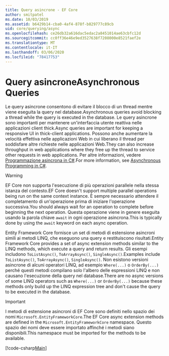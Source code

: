 ```yaml
---
title: Query asincrone - EF Core
author: smitpatel
ms.date: 10/03/2019
ms.assetid: b6429b14-cba0-4af4-878f-b829777c89cb
uid: core/querying/async
ms.openlocfilehash: ce26db32a616dac5edac2a8451014ae63cbfc12d
ms.sourcegitcommit: cc0ff36e46e9ed3527638f7208000e8521faef2e
ms.translationtype: MT
ms.contentlocale: it-IT
ms.lasthandoff: 03/06/2020
ms.locfileid: "78417753"
---
```

# <a name="asynchronous-queries"></a><span data-ttu-id="8d597-102">Query asincrone</span><span class="sxs-lookup"><span data-stu-id="8d597-102">Asynchronous Queries</span></span>

<span data-ttu-id="8d597-103">Le query asincrone consentono di evitare il blocco di un thread mentre viene eseguita la query nel database.</span><span class="sxs-lookup"><span data-stu-id="8d597-103">Asynchronous queries avoid blocking a thread while the query is executed in the database.</span></span> <span data-ttu-id="8d597-104">Le query asincrone sono importanti per mantenere un'interfaccia utente reattiva nelle applicazioni client thick.</span><span class="sxs-lookup"><span data-stu-id="8d597-104">Async queries are important for keeping a responsive UI in thick-client applications.</span></span> <span data-ttu-id="8d597-105">Possono anche aumentare la velocità effettiva nelle applicazioni Web in cui liberano il thread per soddisfare altre richieste nelle applicazioni Web.</span><span class="sxs-lookup"><span data-stu-id="8d597-105">They can also increase throughput in web applications where they free up the thread to service other requests in web applications.</span></span> <span data-ttu-id="8d597-106">Per altre informazioni, vedere [Programmazione asincrona in C#](/dotnet/csharp/async).</span><span class="sxs-lookup"><span data-stu-id="8d597-106">For more information, see [Asynchronous Programming in C#](/dotnet/csharp/async).</span></span>

> [!WARNING]  
> <span data-ttu-id="8d597-107">EF Core non supporta l'esecuzione di più operazioni parallele nella stessa istanza del contesto.</span><span class="sxs-lookup"><span data-stu-id="8d597-107">EF Core doesn't support multiple parallel operations being run on the same context instance.</span></span> <span data-ttu-id="8d597-108">È sempre necessario attendere il completamento di un'operazione prima di iniziare l'operazione successiva.</span><span class="sxs-lookup"><span data-stu-id="8d597-108">You should always wait for an operation to complete before beginning the next operation.</span></span> <span data-ttu-id="8d597-109">Questa operazione viene in genere eseguita usando la parola chiave `await` in ogni operazione asincrona.</span><span class="sxs-lookup"><span data-stu-id="8d597-109">This is typically done by using the `await` keyword on each async operation.</span></span>

<span data-ttu-id="8d597-110">Entity Framework Core fornisce un set di metodi di estensione asincroni simili ai metodi LINQ, che eseguono una query e restituiscono risultati.</span><span class="sxs-lookup"><span data-stu-id="8d597-110">Entity Framework Core provides a set of async extension methods similar to the LINQ methods, which execute a query and return results.</span></span> <span data-ttu-id="8d597-111">Gli esempi includono `ToListAsync()`, `ToArrayAsync()`, `SingleAsync()`.</span><span class="sxs-lookup"><span data-stu-id="8d597-111">Examples include `ToListAsync()`, `ToArrayAsync()`, `SingleAsync()`.</span></span> <span data-ttu-id="8d597-112">Non esistono versioni asincrone di alcuni operatori LINQ, ad esempio `Where(...)` o `OrderBy(...)` perché questi metodi compilano solo l'albero delle espressioni LINQ e non causano l'esecuzione della query nel database.</span><span class="sxs-lookup"><span data-stu-id="8d597-112">There are no async versions of some LINQ operators such as `Where(...)` or `OrderBy(...)` because these methods only build up the LINQ expression tree and don't cause the query to be executed in the database.</span></span>

> [!IMPORTANT]  
> <span data-ttu-id="8d597-113">I metodi di estensione asincroni di EF Core sono definiti nello spazio dei nomi `Microsoft.EntityFrameworkCore`.</span><span class="sxs-lookup"><span data-stu-id="8d597-113">The EF Core async extension methods are defined in the `Microsoft.EntityFrameworkCore` namespace.</span></span> <span data-ttu-id="8d597-114">Questo spazio dei nomi deve essere importato affinché i metodi siano disponibili.</span><span class="sxs-lookup"><span data-stu-id="8d597-114">This namespace must be imported for the methods to be available.</span></span>

[!code-csharp[Main](../../../samples/core/Querying/Async/Sample.cs#ToListAsync)]

